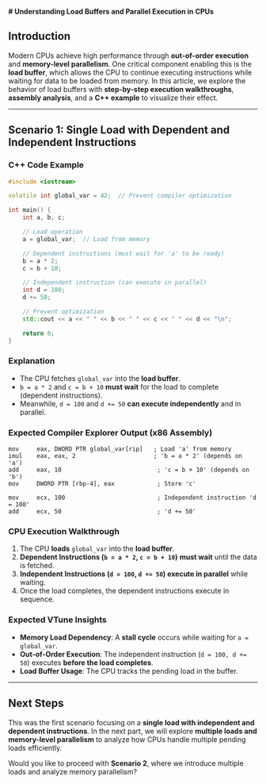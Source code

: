 **# Understanding Load Buffers and Parallel Execution in CPUs**

## **Introduction**
Modern CPUs achieve high performance through **out-of-order execution** and **memory-level parallelism**. One critical component enabling this is the **load buffer**, which allows the CPU to continue executing instructions while waiting for data to be loaded from memory. In this article, we explore the behavior of load buffers with **step-by-step execution walkthroughs**, **assembly analysis**, and a **C++ example** to visualize their effect.

---

## **Scenario 1: Single Load with Dependent and Independent Instructions**

### **C++ Code Example**
```cpp
#include <iostream>

volatile int global_var = 42;  // Prevent compiler optimization

int main() {
    int a, b, c;

    // Load operation
    a = global_var;  // Load from memory

    // Dependent instructions (must wait for 'a' to be ready)
    b = a * 2;
    c = b + 10;

    // Independent instruction (can execute in parallel)
    int d = 100;  
    d += 50;  

    // Prevent optimization
    std::cout << a << " " << b << " " << c << " " << d << "\n";

    return 0;
}
```

### **Explanation**
- The CPU fetches `global_var` into the **load buffer**.
- `b = a * 2` and `c = b + 10` **must wait** for the load to complete (dependent instructions).
- Meanwhile, `d = 100` and `d += 50` **can execute independently** and in parallel.

### **Expected Compiler Explorer Output (x86 Assembly)**
```assembly
mov     eax, DWORD PTR global_var[rip]   ; Load 'a' from memory
imul    eax, eax, 2                      ; 'b = a * 2' (depends on 'a')
add     eax, 10                           ; 'c = b + 10' (depends on 'b')
mov     DWORD PTR [rbp-4], eax            ; Store 'c'

mov     ecx, 100                          ; Independent instruction 'd = 100'
add     ecx, 50                           ; 'd += 50'
```

### **CPU Execution Walkthrough**
1. The CPU **loads** `global_var` into the **load buffer**.
2. **Dependent Instructions (`b = a * 2`, `c = b + 10`)** **must wait** until the data is fetched.
3. **Independent Instructions (`d = 100`, `d += 50`) execute in parallel** while waiting.
4. Once the load completes, the dependent instructions execute in sequence.

### **Expected VTune Insights**
- **Memory Load Dependency**: A **stall cycle** occurs while waiting for `a = global_var`.
- **Out-of-Order Execution**: The independent instruction (`d = 100, d += 50`) executes **before the load completes**.
- **Load Buffer Usage**: The CPU tracks the pending load in the buffer.

---

## **Next Steps**
This was the first scenario focusing on a **single load with independent and dependent instructions**. In the next part, we will explore **multiple loads and memory-level parallelism** to analyze how CPUs handle multiple pending loads efficiently.

Would you like to proceed with **Scenario 2**, where we introduce multiple loads and analyze memory parallelism?

